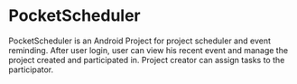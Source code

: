 # PocketScheduler
PocketScheduler is an Android Project for project scheduler and event reminding.
After user login, user can view his recent event and manage the project created and participated in. Project creator can assign
tasks to the participator.

